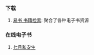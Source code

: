 ### 下载

1. [易书 书籍检索](https://search.yibook.org/): 聚合了各种电子书资源

### 在线电子书

1. [七月和安生](https://www.williamlong.info/anni/archives/ansheng.html)
